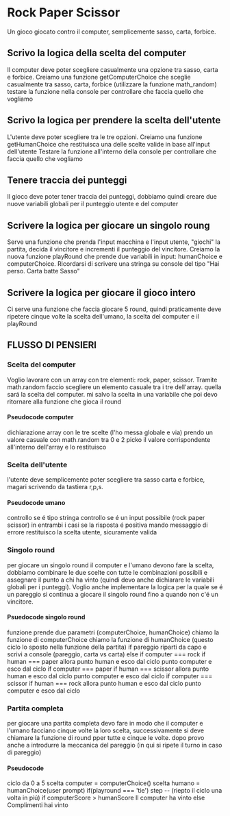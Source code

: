 # Rock Paper Scissor

Un gioco giocato contro il computer, semplicemente sasso, carta, forbice.

## Scrivo la logica della scelta del computer

Il computer deve poter scegliere casualmente una opzione tra sasso, carta e forbice.
Creiamo una funzione getComputerChoice che sceglie casualmente tra sasso, carta, forbice (utilizzare la funzione math_random)
testare la funzione nella console per controllare che faccia quello che vogliamo

## Scrivo la logica per prendere la scelta dell'utente

L'utente deve poter scegliere tra le tre opzioni.
Creiamo una funzione getHumanChoice che restituisca una delle scelte valide in base all'input dell'utente
Testare la funzione all'interno della console per controllare che faccia quello che vogliamo

## Tenere traccia dei punteggi

Il gioco deve poter tener traccia dei punteggi, dobbiamo quindi creare due nuove variabili globali per il punteggio utente e del computer

## Scrivere la logica per giocare un singolo roung

Serve una funzione che prenda l'input macchina e l'input utente, "giochi" la partita, decida il vincitore e incrementi il punteggio del vincitore.
Creiamo la nuova funzione playRound che prende due variabili in input: humanChoice e computerChoice.
Ricordarsi di scrivere una stringa su console del tipo "Hai perso. Carta batte Sasso"

## Scrivere la logica per giocare il gioco intero

Ci serve una funzione che faccia giocare 5 round, quindi praticamente deve ripetere cinque volte la scelta dell'umano, la scelta del computer e il playRound

## FLUSSO DI PENSIERI

### Scelta del computer

Voglio lavorare con un array con tre elementi: rock, paper, scissor. Tramite math.random faccio scegliere un elemento casuale tra i tre dell'array. quella sará la scelta del computer. mi salvo la scelta in una variabile che poi devo ritornare alla funzione che gioca il round

#### Pseudocode computer

dichiarazione array con le tre scelte (l'ho messa globale e via)
prendo un valore casuale con math.random tra 0 e 2
picko il valore corrispondente all'interno dell'array e lo restituisco

### Scelta dell'utente

l'utente deve semplicemente poter scegliere tra sasso carta e forbice, magari scrivendo da tastiera r,p,s.

#### Pseudocode umano

controllo se é tipo stringa
controllo se é un input possibile (rock paper scissor)
in entrambi i casi se la risposta é positiva mando messaggio di errore
restituisco la scelta utente, sicuramente valida

### Singolo round

per giocare un singolo round il computer e l'umano devono fare la scelta, dobbiamo combinare le due scelte con tutte le combinazioni possibili e assegnare il punto a chi ha vinto (quindi devo anche dichiarare le variabili globali per i punteggi). Voglio anche implementare la logica per la quale se é un pareggio si continua a giocare il singolo round fino a quando non c'é un vincitore.

#### Psuedocode singolo round

funzione prende due parametri (computerChoice, humanChoice)
chiamo la funzione di computerChoice
chiamo la funzione di humanChoice (questo ciclo lo sposto nella funzione della partita)
if pareggio riparti da capo e scrivi a console (pareggio, carta vs carta)
else
    if computer === rock
        if human === paper allora punto human e esco dal ciclo
        punto computer e esco dal ciclo
    if computer === paper
        if human === scissor allora punto human e esco dal ciclo
        punto computer e esco dal ciclo
    if computer === scissor
        if human === rock allora punto human e esco dal ciclo
        punto computer e esco dal ciclo


### Partita completa

per giocare una partita completa devo fare in modo che il computer e l'umano facciano cinque volte la loro scelta, successivamente si deve chiamare la funzione di round pper tutte e cinque le volte. 
dopo provo anche a introdurre la meccanica del pareggio (in qui si ripete il turno in caso di pareggio)

#### Pseudocode

ciclo da 0 a 5
    scelta computer = computerChoice()
    scelta humano = humanChoice(user prompt)
    if(playround === 'tie')
        step -- (riepto il ciclo una volta in piú)
if computerScore > humanScore
    Il computer ha vinto
else
    Complimenti hai vinto
